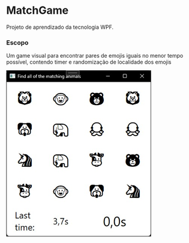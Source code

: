 # MatchGame
Projeto de aprendizado da tecnologia WPF.

### Escopo
Um game visual para encontrar pares de emojis iguais no menor tempo possível, contendo timer e randomização de localidade dos emojis

![Main Screen](/images/Tela.jpg)